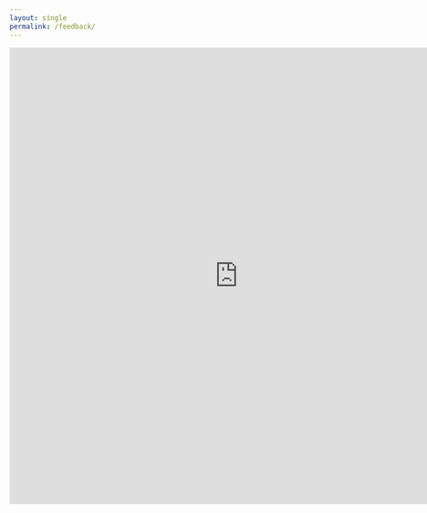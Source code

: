 ```yaml
---
layout: single
permalink: /feedback/
---
```


<iframe src="https://docs.google.com/forms/d/e/1FAIpQLSd7p8szdUGqWgLunFkCRiM9ZXxPhRy4gh6egfB-OpqH1bgFyQ/viewform?embedded=true" width="800" height="800" frameborder="0" marginheight="0" marginwidth="0">Chargement…</iframe>
